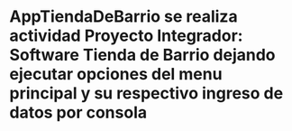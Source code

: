# AppTiendaDeBarrio se realiza actividad Proyecto Integrador: Software Tienda de Barrio dejando ejecutar opciones del menu principal y su respectivo ingreso de datos por consola
